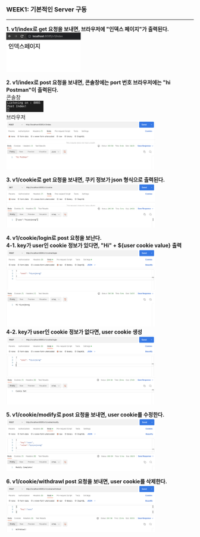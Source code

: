 ### WEEK1: 기본적인 Server 구동
---

**1. v1/index로 get 요청을 보내면, 브라우저에 "인덱스 페이지"가 출력된다.**   
<img src="../image/week1/1.png"  width="200">   

**2. v1/index로 post 요청을 보내면, 콘솔창에는 port 번호 브라우저에는 "hi Postman"이 출력된다.**   
콘솔창  
<img src="../image/week1/2-2.png" width="100">   
브라우저   
<img src="../image/week1/2-1.png" width="400">   

**3. v1/cookie로 get 요청을 보내면, 쿠키 정보가 json 형식으로 출력된다.**
<img src="../image/week1/3.png" width="400">   

**4. v1/cookie/login로 post 요청을 보난다.**   
**4-1. key가 user인 cookie 정보가 있다면, "Hi" + ${user cookie value} 출력**   
<img src="../image/week1/4-1.png" width="400">   
**4-2. key가 user인 cookie 정보가 없다면, user cookie 생성**   
<img src="../image/week1/4-2.png" width="400">   

**5. v1/cookie/modify로 post 요청을 보내면, user cookie를 수정한다.**   
<img src="../image/week1/5.png" width="400">   

**6. v1/cookie/withdrawl post 요청을 보내면, user cookie를 삭제한다.**   
<img src="../image/week1/6.png" width="400">   

